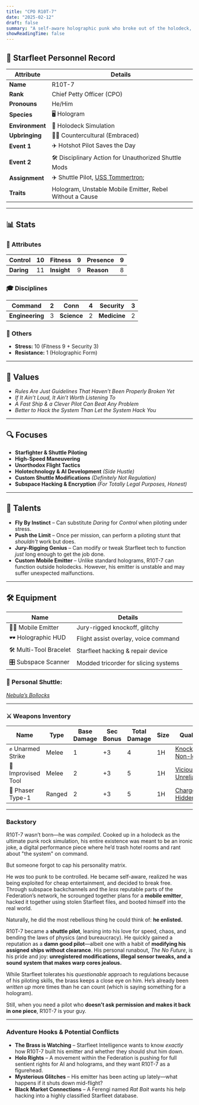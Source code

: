 ```yaml
---
title: "CPO R10T-7"
date: "2025-02-12"
draft: false
summary: "A self-aware holographic punk who broke out of the holodeck, hacked together a mobile emitter, and became a Starfleet pilot—while secretly modding his shuttle on the side."
showReadingTime: false
---
```


## 🖖 Starfleet Personnel Record

| **Attribute**      | **Details**                                                      |
|--------------------|------------------------------------------------------------------|
| **Name**          | R10T-7                                                           |
| **Rank**          | Chief Petty Officer (CPO)                                        |
| **Pronouns**      | He/Him                                                           |
| **Species**       | 🖥️ Hologram                                                     |
| **Environment**   | 🎸 Holodeck Simulation                                           |
| **Upbringing**    | 🏴‍☠️ Countercultural (Embraced)                                |
| **Event 1**       | ✈️ Hotshot Pilot Saves the Day                                 |
| **Event 2**       | 🛠️ Disciplinary Action for Unauthorized Shuttle Mods          |
| **Assignment**    | ✈️ Shuttle Pilot, [USS Tommertron](ships/tommertron/);                                 |
| **Traits**        | Hologram, Unstable Mobile Emitter, Rebel Without a Cause        |

---

## 📊 Stats

### 🧠 Attributes

| **Control** | 10 | **Fitness** | 9  | **Presence** | 9  |
|------------|----|------------|----|--------------|----|
| **Daring**  | 11 | **Insight** | 9  | **Reason**   | 8  |

### 🎓 Disciplines

| **Command**     | 2  | **Conn**      | 4  | **Security**  | 3  |
|----------------|----|--------------|----|--------------|----|
| **Engineering** | 3  | **Science**   | 2  | **Medicine**  | 2  |

### 🔗 Others

- **Stress:** 10 (Fitness 9 + Security 3)  
- **Resistance:** 1 (Holographic Form)  

---

## 🌌 Values

- *Rules Are Just Guidelines That Haven’t Been Properly Broken Yet*  
- *If It Ain’t Loud, It Ain’t Worth Listening To*  
- *A Fast Ship & a Clever Pilot Can Beat Any Problem*  
- *Better to Hack the System Than Let the System Hack You*  

---

## 🔍 Focuses

- **Starfighter & Shuttle Piloting**  
- **High-Speed Maneuvering**  
- **Unorthodox Flight Tactics**  
- **Holotechnology & AI Development** *(Side Hustle)*  
- **Custom Shuttle Modifications** *(Definitely Not Regulation)*  
- **Subspace Hacking & Encryption** *(For Totally Legal Purposes, Honest)*  

---

## 🌟 Talents

- **Fly By Instinct** – Can substitute *Daring* for *Control* when piloting under stress.  
- **Push the Limit** – Once per mission, can perform a piloting stunt that *shouldn't* work but does.  
- **Jury-Rigging Genius** – Can modify or tweak Starfleet tech to function *just* long enough to get the job done.  
- **Custom Mobile Emitter** – Unlike standard holograms, R10T-7 can function outside holodecks. However, his emitter is unstable and may suffer unexpected malfunctions.  

---

## 🛠 Equipment

| **Name**               | **Details**                          |
|------------------------|--------------------------------------|
| 🏴‍☠️ Mobile Emitter    | Jury-rigged knockoff, glitchy       |
| 🕶️ Holographic HUD    | Flight assist overlay, voice command |
| 🛠️ Multi-Tool Bracelet | Starfleet hacking & repair device   |
| 🎛️ Subspace Scanner   | Modded tricorder for slicing systems |

### 🚀 Personal Shuttle:

*[Nebula’s Bollocks](ships/nebulas-bollocks/)*  



---

### ⚔️ Weapons Inventory

| **Name**            | **Type**  | **Base Damage** | **Sec Bonus** | **Total Damage** | **Size** | **Qualities**                                                |
|----------------------|-----------|-----------------|---------------|------------------|----------|-------------------------------------------------------------|
| ✊ Unarmed Strike     | Melee     | 1               | +3            | 4                | 1H       | [Knockdown](/rules/weapons/#knockdown), [Non-lethal](/rules/weapons/#non-lethal) |
| 🔧 Improvised Tool   | Melee     | 2               | +3            | 5                | 1H       | [Vicious 1](/rules/weapons/#vicious), [Unreliable](/rules/weapons/#unreliable)  |
| 🔫 Phaser Type-1      | Ranged    | 2               | +3            | 5                | 1H       | [Charge](/rules/weapons/#charge), [Hidden](/rules/weapons/#hidden) |

---

### **Backstory**  

R10T-7 wasn’t born—he was *compiled*. Cooked up in a holodeck as the ultimate punk rock simulation, his entire existence was meant to be an ironic joke, a digital performance piece where he’d trash hotel rooms and rant about "the system" on command.  

But someone forgot to cap his personality matrix.  

He *was* too punk to be controlled. He became self-aware, realized he was being exploited for cheap entertainment, and decided to break free. Through subspace backchannels and the *less* reputable parts of the Federation’s network, he scrounged together plans for a **mobile emitter**, hacked it together using stolen Starfleet files, and booted himself into the real world.  

Naturally, he did the most rebellious thing he could think of: **he enlisted.**  

R10T-7 became a **shuttle pilot**, leaning into his love for speed, chaos, and bending the laws of physics (and bureaucracy). He quickly gained a reputation as a **damn good pilot**—albeit one with a habit of **modifying his assigned ships without clearance**. His personal runabout, *The No Future*, is his pride and joy: **unregistered modifications, illegal sensor tweaks, and a sound system that makes warp cores jealous.**  

While Starfleet tolerates his *questionable* approach to regulations because of his piloting skills, the brass keeps a close eye on him. He’s already been *written up* more times than he can count (which is saying something for a hologram).  

Still, when you need a pilot who **doesn’t ask permission and makes it back in one piece**, R10T-7 is your guy.  

---

### **Adventure Hooks & Potential Conflicts**  
- **The Brass is Watching** – Starfleet Intelligence wants to know *exactly* how R10T-7 built his emitter and whether they should shut him down.  
- **Holo Rights** – A movement within the Federation is pushing for full sentient rights for AI and holograms, and they want R10T-7 as a figurehead.  
- **Mysterious Glitches** – His emitter has been acting up lately—what happens if it shuts down mid-flight?  
- **Black Market Connections** – A Ferengi named *Rat Bait* wants his help hacking into a highly classified Starfleet database.